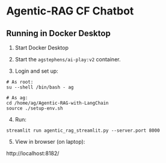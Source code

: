 # Agentic-RAG CF Chatbot

## Running in Docker Desktop

1. Start Docker Desktop

2. Start the `agstephens/ai-play:v2` container.

3. Login and set up:

```
# As root:
su --shell /bin/bash - ag

# As ag:
cd /home/ag/Agentic-RAG-with-LangChain
source ./setup-env.sh
```

4. Run:

```
streamlit run agentic_rag_streamlit.py --server.port 8000
```

5. View in browser (on laptop):

http://localhost:8182/
